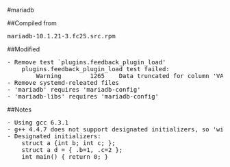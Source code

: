 #mariadb

##Compiled from
<pre>mariadb-10.1.21-3.fc25.src.rpm</pre>

##Modified
<pre>
- Remove test `plugins.feedback_plugin_load'
	plugins.feedback_plugin_load test failed:
		Warning        1265    Data truncated for column 'VARIABLE_VALUE' at row 498
- Remove systemd-releated files
- 'mariadb' requires 'mariadb-config'
- 'mariadb-libs' requires 'mariadb-config'
</pre>

##Notes
<pre>
- Using gcc 6.3.1
- g++ 4.4.7 does not support designated initializers, so 'without tokudb'
- Designated initializers:
	struct a {int b; int c; };
	struct a d = { .b=1, .c=2 };
	int main() { return 0; }
</pre>
